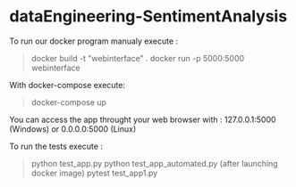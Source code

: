 # dataEngineering-SentimentAnalysis

To run our docker program manualy execute :

>docker build -t "webinterface" .
>docker run -p 5000:5000 webinterface

With docker-compose execute:

>docker-compose up


You can access the app throught your web browser with :
127.0.0.1:5000 (Windows) or 0.0.0.0:5000 (Linux)

To run the tests execute :

>python test_app.py
>python test_app_automated.py (after launching docker image)
>pytest test_app1.py
